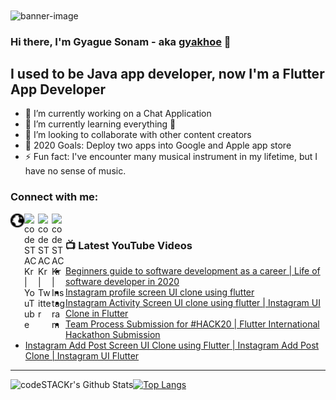 <img align="center" width=900 alt="banner-image" width="22px" src="https://static.wixstatic.com/media/72d8ed_da844c54abc34fac87085a8982d96428~mv2.png" />

### Hi there, I'm Gyague Sonam - aka [gyakhoe][website] 👋

## I used to be Java app developer, now I'm a Flutter App Developer

- 🔭 I’m currently working on a Chat Application
- 🌱 I’m currently learning everything 🤣
- 👯 I’m looking to collaborate with other content creators
- 🥅 2020 Goals: Deploy two apps into Google and Apple app store
- ⚡ Fun fact: I've encounter many musical instrument in my lifetime, but I have no sense of music. 

### Connect with me:

[<img align="left" alt="codeSTACKr.com" width="22px" src="https://raw.githubusercontent.com/iconic/open-iconic/master/svg/globe.svg" />][website]
[<img align="left" alt="codeSTACKr | YouTube" width="22px" src="https://cdn.jsdelivr.net/npm/simple-icons@v3/icons/youtube.svg" />][youtube]
[<img align="left" alt="codeSTACKr | Twitter" width="22px" src="https://cdn.jsdelivr.net/npm/simple-icons@v3/icons/twitter.svg" />][twitter]
[<img align="left" alt="codeSTACKr | Instagram" width="22px" src="https://cdn.jsdelivr.net/npm/simple-icons@v3/icons/instagram.svg" />][instagram]

<br />

### 📺 Latest YouTube Videos

<!-- YOUTUBE:START -->
- [Beginners guide to software development as a career | Life of software developer in 2020](https://www.youtube.com/watch?v=Guu4PbTHIIA)
- [Instagram profile screen UI clone using flutter](https://www.youtube.com/watch?v=A4pPO_9ZWV0)
- [Instagram Activity Screen UI clone using flutter | Instagram UI Clone in Flutter](https://www.youtube.com/watch?v=pQFpibtqitg)
- [Team Process Submission for #HACK20 | Flutter International Hackathon Submission](https://www.youtube.com/watch?v=c-8lK0UKepQ)
- [Instagram Add Post Screen UI Clone using Flutter | Instagram Add Post Clone | Instagram UI Flutter](https://www.youtube.com/watch?v=ergtH28giKE)
<!-- YOUTUBE:END -->

---

<img align="left" alt="codeSTACKr's Github Stats" src="https://github-readme-stats.vercel.app/api?username=gyakhoe&show_icons=true&hide_border=true&count_private=true" />

[![Top Langs](https://github-readme-stats.vercel.app/api/top-langs/?username=gyakhoe)](https://github.com/anuraghazra/github-readme-stats)

[website]: https://gyakhoe.com
[twitter]: https://twitter.com/gyakhoe
[youtube]: https://www.youtube.com/channel/UCHLd5x4wh5rguXtgAnjeY2A
[instagram]: https://instagram.com/gyakhoe_code
[flutterplaylist]: https://www.youtube.com/watch?v=MnasX_uXMpE&list=PLw7cFgKR-F4GKX6NNa1fQUaDzmyNGfF1W
